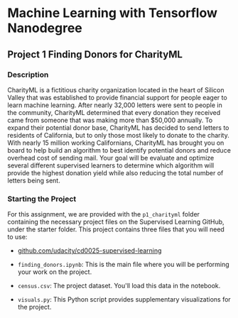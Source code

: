 # Machine Learning with Tensorflow Nanodegree

## Project 1 Finding Donors for CharityML

### Description
CharityML is a fictitious charity organization located in the heart of Silicon Valley that was established to provide financial support for people eager to learn machine learning. After nearly 32,000 letters were sent to people in the community, CharityML determined that every donation they received came from someone that was making more than $50,000 annually. To expand their potential donor base, CharityML has decided to send letters to residents of California, but to only those most likely to donate to the charity. With nearly 15 million working Californians, CharityML has brought you on board to help build an algorithm to best identify potential donors and reduce overhead cost of sending mail. Your goal will be evaluate and optimize several different supervised learners to determine which algorithm will provide the highest donation yield while also reducing the total number of letters being sent.

### Starting the Project
For this assignment, we are provided with the `p1_charityml` folder containing the necessary project files on the Supervised Learning GitHub, under the starter folder. This project contains three files that you will need to use:
* [github.com/udacity/cd0025-supervised-learning](https://github.com/udacity/cd0025-supervised-learning)

* `finding_donors.ipynb`: This is the main file where you will be performing your work on the project.
* `census.csv`: The project dataset. You'll load this data in the notebook.
* `visuals.py`: This Python script provides supplementary visualizations for the project.
